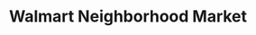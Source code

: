 ---
title: "Walmart Neighborhood Market"
url: /hoover/walmart-neighborhood-market-valleydale-road/
shop: supermarket
---